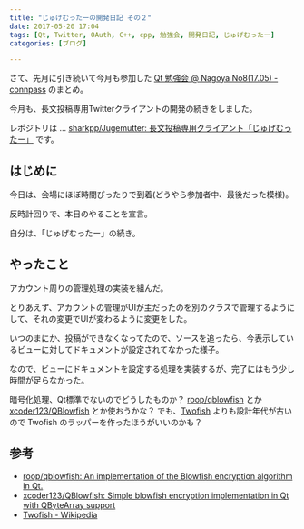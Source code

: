 ```yaml
---
title: "じゅげむったーの開発日記 その２"
date: 2017-05-20 17:04
tags: [Qt, Twitter, OAuth, C++, cpp, 勉強会, 開発日記, じゅげむったー]
categories: [ブログ]

---
```


さて、先月に引き続いて今月も参加した [Qt 勉強会 @ Nagoya No8(17.05) - connpass](https://qt-users.connpass.com/event/57080/) のまとめ。

今月も、長文投稿専用Twitterクライアントの開発の続きをしました。

レポジトリは ... [sharkpp/Jugemutter: 長文投稿専用クライアント「じゅげむったー」](https://github.com/sharkpp/Jugemutter) です。

## はじめに

今日は、会場にほぼ時間ぴったりで到着(どうやら参加者中、最後だった模様)。

反時計回りで、本日のやることを宣言。

自分は、「じゅげむったー」の続き。

## やったこと

アカウント周りの管理処理の実装を組んだ。

とりあえず、アカウントの管理がUIが主だったのを別のクラスで管理するようにして、それの変更でUIが変わるように変更をした。

いつのまにか、投稿ができなくなってたので、ソースを追ったら、今表示しているビューに対してドキュメントが設定されてなかった様子。

なので、ビューにドキュメントを設定する処理を実装するが、完了にはもう少し時間が足らなかった。

暗号化処理、Qt標準でないのでどうしたものか？
[roop/qblowfish](https://github.com/roop/qblowfish) とか [xcoder123/QBlowfish](https://github.com/xcoder123/QBlowfish) とか使おうかな？
でも、[Twofish](https://ja.wikipedia.org/wiki/Twofish) よりも設計年代が古いので Twofish のラッパーを作ったほうがいいのかも？

## 参考
* [roop/qblowfish: An implementation of the Blowfish encryption algorithm in Qt.](https://github.com/roop/qblowfish)
* [xcoder123/QBlowfish: Simple blowfish encryption implementation in Qt with QByteArray support](https://github.com/xcoder123/QBlowfish)
* [Twofish - Wikipedia](https://ja.wikipedia.org/wiki/Twofish)
